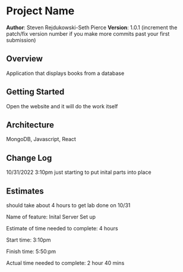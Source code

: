 # Project Name

**Author**: Steven Rejdukowski-Seth Pierce
**Version**: 1.0.1 (increment the patch/fix version number if you make more commits past your first submission)

## Overview
Application that displays books from a database

## Getting Started
Open the website and it will do the work itself

## Architecture
MongoDB, Javascript, React
## Change Log
10/31/2022 3:10pm just starting to put inital parts into place

## Estimates
should take about 4 hours to get lab done on 10/31

Name of feature: Inital Server Set up

Estimate of time needed to complete: 4 hours

Start time: 3:10pm

Finish time: 5:50:pm

Actual time needed to complete: 2 hour 40 mins
